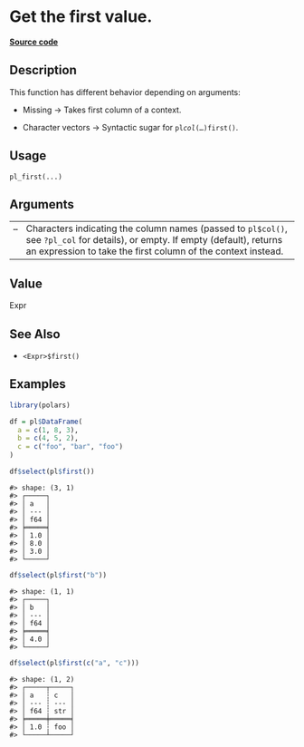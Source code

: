 

# Get the first value.

[**Source code**](https://github.com/pola-rs/r-polars/tree/741f9cd2614b3302a4d033bcae447425e1b91191/R/functions__lazy.R#L229)

## Description

This function has different behavior depending on arguments:

<ul>
<li>

Missing -\> Takes first column of a context.

</li>
<li>

Character vectors -\> Syntactic sugar for
<code>pl$col(…)$first()</code>.

</li>
</ul>

## Usage

<pre><code class='language-R'>pl_first(...)
</code></pre>

## Arguments

<table>
<tr>
<td style="white-space: nowrap; font-family: monospace; vertical-align: top">
<code id="pl_first_:_...">…</code>
</td>
<td>
Characters indicating the column names (passed to <code>pl$col()</code>,
see <code>?pl_col</code> for details), or empty. If empty (default),
returns an expression to take the first column of the context instead.
</td>
</tr>
</table>

## Value

Expr

## See Also

<ul>
<li>

<code>\<Expr\>$first()</code>

</li>
</ul>

## Examples

``` r
library(polars)

df = pl$DataFrame(
  a = c(1, 8, 3),
  b = c(4, 5, 2),
  c = c("foo", "bar", "foo")
)

df$select(pl$first())
```

    #> shape: (3, 1)
    #> ┌─────┐
    #> │ a   │
    #> │ --- │
    #> │ f64 │
    #> ╞═════╡
    #> │ 1.0 │
    #> │ 8.0 │
    #> │ 3.0 │
    #> └─────┘

``` r
df$select(pl$first("b"))
```

    #> shape: (1, 1)
    #> ┌─────┐
    #> │ b   │
    #> │ --- │
    #> │ f64 │
    #> ╞═════╡
    #> │ 4.0 │
    #> └─────┘

``` r
df$select(pl$first(c("a", "c")))
```

    #> shape: (1, 2)
    #> ┌─────┬─────┐
    #> │ a   ┆ c   │
    #> │ --- ┆ --- │
    #> │ f64 ┆ str │
    #> ╞═════╪═════╡
    #> │ 1.0 ┆ foo │
    #> └─────┴─────┘
